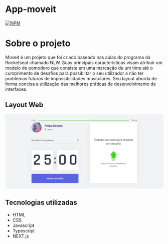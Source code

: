 # App-moveit
[![NPM](https://img.shields.io/npm/l/react)](https://github.com/FelipeGB-pgr/App-moveit/blob/main/LICENSE)

# Sobre o projeto
Moveit é um projeto que foi criado baseado nas aulas do programa da Rocketseat chamado NLW. 
Suas principais características visam atribuir um modelo de pomodoro que consiste
em uma marcação de um time até o cumprimento de desafios para possiblitar o seu utilizador 
a não ter problemas futuros de impossibilidades musculares. Seu layout aborda de forma 
concisa a utilização das melhores práticas de desenvolvimento de interfaces.

## Layout Web
![Web 1](https://github.com/FelipeGB-pgr/Assets/blob/master/moveit-lay-web1.png)

## Tecnologias utilizadas
- HTML
- CSS
- Javascript
- Typescript
- NEXT.js
